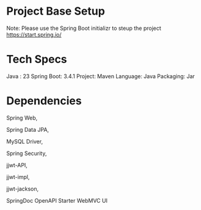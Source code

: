 # Project Base Setup

Note: Please use the Spring Boot initializr to steup the project https://start.spring.io/

# Tech Specs
Java : 23
Spring Boot: 3.4.1
Project: Maven
Language: Java
Packaging: Jar

# Dependencies
Spring Web,

Spring Data JPA,

MySQL Driver,

Spring Security,

jjwt-API,

jjwt-impl,

jjwt-jackson,

SpringDoc OpenAPI Starter WebMVC UI

